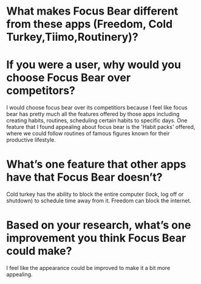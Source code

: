 # What makes Focus Bear different from these apps (Freedom, Cold Turkey,Tiimo,Routinery)?

# If you were a user, why would you choose Focus Bear over competitors?
I would choose focus bear over its competitiors because I feel like focus bear has pretty much all the features offered by those apps including creating habits, routines, scheduling certain habits to specific days. One feature that I found appealing about focus bear is the 'Habit packs' offered, where we could follow routines of famous figures known for their productive lifestyle. 

# What’s one feature that other apps have that Focus Bear doesn’t?
Cold turkey has the ability to block the entire computer (lock, log off or shutdown) to schedule time away from it.
Freedom can block the internet.
# Based on your research, what’s one improvement you think Focus Bear could make?
I feel like the appearance could be improved to make it a bit more appealing.
